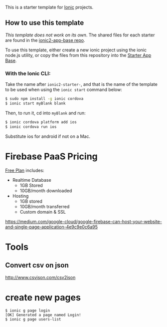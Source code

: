 This is a starter template for [Ionic](http://ionicframework.com/docs/) projects.

## How to use this template

*This template does not work on its own*. The shared files for each starter are found in the [ionic2-app-base repo](https://github.com/driftyco/ionic2-app-base).

To use this template, either create a new ionic project using the ionic node.js utility, or copy the files from this repository into the [Starter App Base](https://github.com/driftyco/ionic2-app-base).

### With the Ionic CLI:

Take the name after `ionic2-starter-`, and that is the name of the template to be used when using the `ionic start` command below:

```bash
$ sudo npm install -g ionic cordova
$ ionic start myBlank blank
```

Then, to run it, cd into `myBlank` and run:

```bash
$ ionic cordova platform add ios
$ ionic cordova run ios
```

Substitute ios for android if not on a Mac.

# Firebase PaaS Pricing
[Free Plan](https://firebase.google.com/pricing/) includes:
- Realtime Database
  - 1GB Stored
  - 10GB/month downloaded
- Hosting
  - 1GB stored
  - 10GB/month transferred
  - Custom domain & SSL

https://medium.com/google-cloud/google-firebase-can-host-your-website-and-single-page-application-4e9c9e0c6a95

# Tools
## Convert csv on json
http://www.csvjson.com/csv2json

# create new pages

```
$ ionic g page login
[OK] Generated a page named Login!
$ ionic g page users-list
```